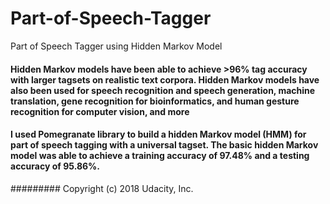 # Part-of-Speech-Tagger
Part of Speech Tagger using Hidden Markov Model
#### Hidden Markov models have been able to achieve >96% tag accuracy with larger tagsets on realistic text corpora. Hidden Markov models have also been used for speech recognition and speech generation, machine translation, gene recognition for bioinformatics, and human gesture recognition for computer vision, and more

#### I used Pomegranate library to build a hidden Markov model (HMM) for part of speech tagging with a universal tagset. The basic hidden Markov model was able to achieve a training accuracy of 97.48% and a testing accuracy of 95.86%.







######### Copyright (c) 2018 Udacity, Inc.
